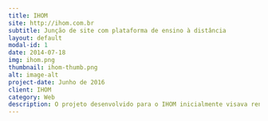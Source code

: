 ```yaml
---
title: IHOM
site: http://ihom.com.br
subtitle: Junção de site com plataforma de ensino à distância
layout: default
modal-id: 1
date: 2014-07-18
img: ihom.png
thumbnail: ihom-thumb.png
alt: image-alt
project-date: Junho de 2016
client: IHOM
category: Web
description: O projeto desenvolvido para o IHOM inicialmente visava renovar sua identidade visual e website. Após análise verificamos que com pequeno aumento no investimento era possível criar uma plataforma de ensino à distância utilizando um como base em sistema e módulos de código aberto.
---
```

